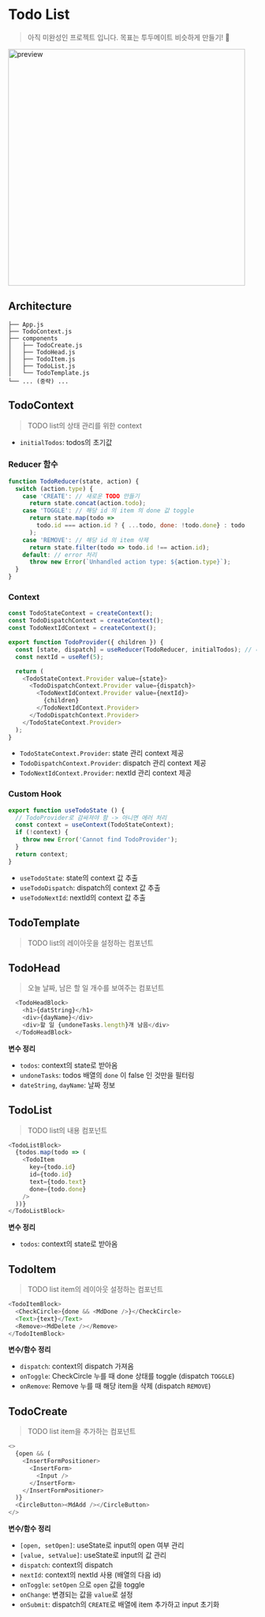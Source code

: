 # Todo List
> 아직 미완성인 프로젝트 입니다. 목표는 투두메이트 비슷하게 만들기! 🚀 

<img width="480" alt="preview" src="https://github.com/eunjios/todo-list/assets/77034159/3c97b875-ba10-4e18-8636-45709071da8d">


## Architecture
```
├── App.js
├── TodoContext.js
├── components
│   ├── TodoCreate.js
│   ├── TodoHead.js
│   ├── TodoItem.js
│   ├── TodoList.js
│   └── TodoTemplate.js
└── ... (중략) ...
```
## TodoContext
> TODO list의 상태 관리를 위한 context
- `initialTodos`: todos의 초기값

### Reducer 함수
```javascript
function TodoReducer(state, action) {
  switch (action.type) {
    case 'CREATE': // 새로운 TODO 만들기 
      return state.concat(action.todo);
    case 'TOGGLE': // 해당 id 의 item 의 done 값 toggle
      return state.map(todo =>
        todo.id === action.id ? { ...todo, done: !todo.done} : todo
      );
    case 'REMOVE': // 해당 id 의 item 삭제 
      return state.filter(todo => todo.id !== action.id);
    default: // error 처리 
      throw new Error(`Unhandled action type: ${action.type}`);
  }
}
```

### Context
```javascript
const TodoStateContext = createContext();
const TodoDispatchContext = createContext();
const TodoNextIdContext = createContext();
```
```javascript
export function TodoProvider({ children }) {
  const [state, dispatch] = useReducer(TodoReducer, initialTodos); // 리듀서와 초기값 설정 
  const nextId = useRef(5); 

  return (
    <TodoStateContext.Provider value={state}>
      <TodoDispatchContext.Provider value={dispatch}>
        <TodoNextIdContext.Provider value={nextId}>
          {children}
        </TodoNextIdContext.Provider>
      </TodoDispatchContext.Provider>
    </TodoStateContext.Provider>
  );
}
```
- `TodoStateContext.Provider`: state 관리 context 제공
- `TodoDispatchContext.Provider`: dispatch 관리 context 제공
- `TodoNextIdContext.Provider`: nextId 관리 context 제공

### Custom Hook
```javascript
export function useTodoState () {
  // TodoProvider로 감싸져야 함 -> 아니면 에러 처리 
  const context = useContext(TodoStateContext);
  if (!context) {
    throw new Error('Cannot find TodoProvider');
  }
  return context;
}
```
- `useTodoState`: state의 context 값 추출 
- `useTodoDispatch`: dispatch의 context 값 추출 
- `useTodoNextId`: nextId의 context 값 추출 

## TodoTemplate
> TODO list의 레이아웃을 설정하는 컴포넌트

## TodoHead
> 오늘 날짜, 남은 할 일 개수를 보여주는 컴포넌트

```javascript
  <TodoHeadBlock>
    <h1>{datString}</h1>
    <div>{dayName}</div>
    <div>할 일 {undoneTasks.length}개 남음</div>
  </TodoHeadBlock>
```

**변수 정리**
- `todos`: context의 state로 받아옴
- `undoneTasks`: todos 배열의 `done` 이 false 인 것만을 필터링
- `dateString`, `dayName`: 날짜 정보

## TodoList
> TODO list의 내용 컴포넌트 

```javascript
<TodoListBlock>
  {todos.map(todo => (
    <TodoItem
      key={todo.id}
      id={todo.id}
      text={todo.text}
      done={todo.done}
    />
  ))}
</TodoListBlock>
```

**변수 정리**
- `todos`: context의 state로 받아옴 

## TodoItem
> TODO list item의 레이아웃 설정하는 컴포넌트

```javascript
<TodoItemBlock>
  <CheckCircle>{done && <MdDone />}</CheckCircle>
  <Text>{text}</Text>
  <Remove><MdDelete /></Remove>
</TodoItemBlock>
```
**변수/함수 정리**
- `dispatch`: context의 dispatch 가져옴 
- `onToggle`: CheckCircle 누를 때 done 상태를 toggle (dispatch `TOGGLE`)
- `onRemove`: Remove 누를 때 해당 item을 삭제 (dispatch `REMOVE`)

## TodoCreate
> TODO list item을 추가하는 컴포넌트

```javascript
<>
  {open && (
    <InsertFormPositioner>
      <InsertForm>
        <Input />
      </InsertForm>
    </InsertFormPositioner>
  )}
  <CircleButton><MdAdd /></CircleButton>
</>
```
**변수/함수 정리**
- `[open, setOpen]`: useState로 input의 open 여부 관리
- `[value, setValue]`: useState로 input의 값 관리
- `dispatch`: context의 dispatch
- `nextId`: context의 nextId 사용 (배열의 다음 id)
- `onToggle`: `setOpen` 으로 `open` 값을 toggle
- `onChange`: 변경되는 값을 `value`로 설정
- `onSubmit`: dispatch의 `CREATE`로 배열에 item 추가하고 input 초기화 

